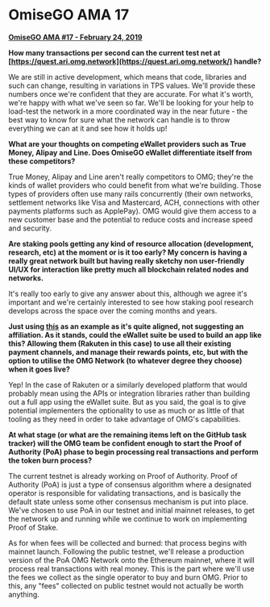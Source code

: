 # OmiseGO AMA 17

**[OmiseGO AMA #17 - February 24, 2019](https://www.reddit.com/r/omise_go/comments/arw0et/omisego_ama_17_february_24_2019/)**

**How many transactions per second can the current test net at [https://quest.ari.omg.network](https://quest.ari.omg.network/) handle?**

We are still in active development, which means that code, libraries and such can change, resulting in variations in TPS values. We'll provide these numbers once we're confident that they are accurate. For what it's worth, we're happy with what we've seen so far. We'll be looking for your help to load-test the network in a more coordinated way in the near future - the best way to know for sure what the network can handle is to throw everything we can at it and see how it holds up!

**What are your thoughts on competing eWallet providers such as True Money, Alipay and Line. Does OmiseGO eWallet differentiate itself from these competitors?**

True Money, Alipay and Line aren't really competitors to OMG; they're the kinds of wallet providers who could benefit from what we're building. Those types of providers often use many rails concurrently (their own networks, settlement networks like Visa and Mastercard, ACH, connections with other payments platforms such as ApplePay). OMG would give them access to a new customer base and the potential to reduce costs and increase speed and security.

**Are staking pools getting any kind of resource allocation (development, research, etc) at the moment or is it too early? My concern is having a really great network built but having really sketchy non user-friendly UI/UX for interaction like pretty much all blockchain related nodes and networks.**

It's really too early to give any answer about this, although we agree it's important and we're certainly interested to see how staking pool research develops across the space over the coming months and years.

**Just using [this](https://medium.com/tokyo-fintech/rakuten-pay-app-gets-a-facelift-bfa16d35550f) as an example as it's quite aligned, not suggesting an affiliation. As it stands, could the eWallet suite be used to build an app like this? Allowing them (Rakuten in this case) to use all their existing payment channels, and manage their rewards points, etc, but with the option to utilise the OMG Network (to whatever degree they choose) when it goes live?**
> 
Yep! In the case of Rakuten or a similarly developed platform that would probably mean using the APIs or integration libraries rather than building out a full app using the eWallet suite. But as you said, the goal is to give potential implementers the optionality to use as much or as little of that tooling as they need in order to take advantage of OMG's capabilities.

**At what stage (or what are the remaining items left on the GitHub task tracker) will the OMG team be confident enough to start the Proof of Authority (PoA) phase to begin processing real transactions and perform the token burn process?**

The current testnet is already working on Proof of Authority. Proof of Authority (PoA) is just a type of consensus algorithm where a designated operator is responsible for validating transactions, and is basically the default state unless some other consensus mechanism is put into place. We've chosen to use PoA in our testnet and initial mainnet releases, to get the network up and running while we continue to work on implementing Proof of Stake.

As for when fees will be collected and burned: that process begins with mainnet launch. Following the public testnet, we'll release a production version of the PoA OMG Network onto the Ethereum mainnet, where it will process real transactions with real money. This is the part where we'll use the fees we collect as the single operator to buy and burn OMG. Prior to this, any "fees" collected on public testnet would not actually be worth anything.
